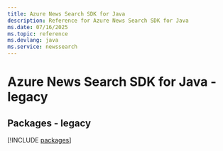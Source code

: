 ```yaml
---
title: Azure News Search SDK for Java
description: Reference for Azure News Search SDK for Java
ms.date: 07/16/2025
ms.topic: reference
ms.devlang: java
ms.service: newssearch
---
```

# Azure News Search SDK for Java - legacy
## Packages - legacy
[!INCLUDE [packages](news-search-index.md)]